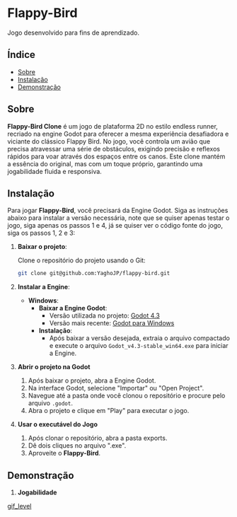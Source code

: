 # Flappy-Bird

Jogo desenvolvido para fins de aprendizado.

## Índice

- [Sobre](#sobre)
- [Instalação](#instalação)
- [Demonstração](#demonstração)

## Sobre

**Flappy-Bird Clone** é um jogo de plataforma 2D no estilo endless runner, recriado na engine Godot para oferecer a mesma experiência desafiadora e viciante do clássico Flappy Bird. No jogo, você controla um avião que precisa atravessar uma série de obstáculos, exigindo precisão e reflexos rápidos para voar através dos espaços entre os canos. Este clone mantém a essência do original, mas com um toque próprio, garantindo uma jogabilidade fluida e responsiva.

## Instalação

Para jogar **Flappy-Bird**, você precisará da Engine Godot. Siga as instruções abaixo para instalar a versão necessária, note que se quiser apenas testar o jogo, siga apenas os passos 1 e 4, já se quiser ver o código fonte do jogo, siga os passos 1, 2 e 3: 
  
1. **Baixar o projeto**: 

    Clone o repositório do projeto usando o Git:
    ```bash
    git clone git@github.com:YaghoJP/flappy-bird.git
    ```

2. **Instalar a Engine**: 

    - **Windows**:  
        - **Baixar a Engine Godot**: 
            - Versão utilizada no projeto: [Godot 4.3](https://godotengine.org/download/archive/4.3-stable/)
            - Versão mais recente: [Godot para Windows](https://godotengine.org/download/windows/)
        - **Instalação**: 
            - Após baixar a versão desejada, extraia o arquivo compactado e execute o arquivo `Godot_v4.3-stable_win64.exe` para iniciar a Engine.

3. **Abrir o projeto na Godot**
    1. Após baixar o projeto, abra a Engine Godot.
    2. Na interface Godot, selecione "Importar" ou "Open Project".
    3. Navegue até a pasta onde você clonou o repositório e procure pelo arquivo `.godot`.
    4. Abra o projeto e clique em "Play" para executar o jogo.

4. **Usar o executável do Jogo**
    1. Após clonar o repositório, abra a pasta exports.
    2. Dê dois cliques no arquivo ".exe". 
    3. Aproveite o **Flappy-Bird**.
    
## Demonstração

1. **Jogabilidade**
    <br>
    
[gif_level](https://github.com/user-attachments/assets/e9d92f1c-aae8-471c-aba6-f2d88dd75a0e)
